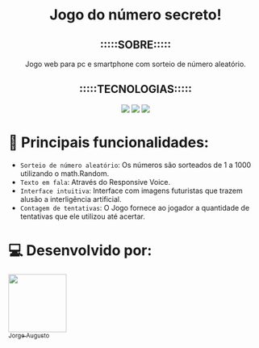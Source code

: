 <h1 align="center"> Jogo do número secreto! </h1>
<h2 align="center">:::::SOBRE:::::</h2> 
<p align="center">Jogo web para pc e smartphone com sorteio de número aleatório.</p>
<h2 align="center">:::::TECNOLOGIAS:::::</h2>
<div align= "center">
<img src="https://img.shields.io/badge/Dev-javascript-blue?logo=javascript">
<img src="https://img.shields.io/badge/Dev-CSS-green">   
<img src="https://img.shields.io/badge/Dev-HTML-silver">    
</div>

# :hammer: Principais funcionalidades:


- `Sorteio de número aleatório`: Os números são sorteados de 1 a 1000 utilizando o math.Random.
- `Texto em fala`: Através do Responsive Voice.
- `Interface intuitiva`: Interface com imagens futuristas que trazem alusão a interligência artificial.
- `Contagem de tentativas`: O Jogo fornece ao jogador a quantidade de tentativas que ele utilizou até acertar.


# 💻 Desenvolvido por:


[<img loading="lazy" src="https://github.com/user-attachments/assets/984be116-aabd-447c-b301-12c92b0e2077" width=115><br><sub>Jorge Augusto</sub>](https://github.com/jorgeguto87)



